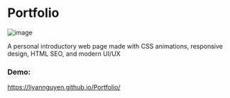# Portfolio

![image](https://user-images.githubusercontent.com/50958126/154327979-e3bbe630-2f3d-4eb6-a138-1bb6f2b151ab.png)

A personal introductory web page made with CSS animations, responsive design, HTML SEO,
and modern UI/UX

### Demo:
https://liyannguyen.github.io/Portfolio/
